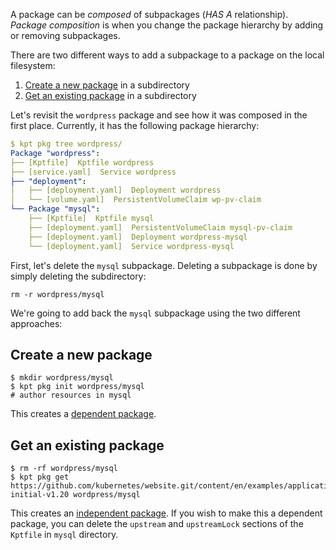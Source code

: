 A package can be _composed_ of subpackages (_HAS A_ relationship). _Package composition_ is when you
change the package hierarchy by adding or removing subpackages.

There are two different ways to add a subpackage to a package on the local filesystem:

1. [Create a new package] in a subdirectory
2. [Get an existing package] in a subdirectory

Let's revisit the `wordpress` package and see how it was composed in the first place.
Currently, it has the following package hierarchy:

```yaml
$ kpt pkg tree wordpress/
Package "wordpress":
├── [Kptfile]  Kptfile wordpress
├── [service.yaml]  Service wordpress
├── "deployment":
│   ├── [deployment.yaml]  Deployment wordpress
│   └── [volume.yaml]  PersistentVolumeClaim wp-pv-claim
└── Package "mysql":
    ├── [Kptfile]  Kptfile mysql
    ├── [deployment.yaml]  PersistentVolumeClaim mysql-pv-claim
    ├── [deployment.yaml]  Deployment wordpress-mysql
    └── [deployment.yaml]  Service wordpress-mysql
```

First, let's delete the `mysql` subpackage. Deleting a subpackage is done by simply deleting the
subdirectory:

```shell
rm -r wordpress/mysql
```

We're going to add back the `mysql` subpackage using the two different approaches:

## Create a new package

```shell
$ mkdir wordpress/mysql
$ kpt pkg init wordpress/mysql
# author resources in mysql
```

This creates a [dependent package].

## Get an existing package

```shell
$ rm -rf wordpress/mysql
$ kpt pkg get https://github.com/kubernetes/website.git/content/en/examples/application/mysql@snapshot-initial-v1.20 wordpress/mysql
```

This creates an [independent package]. If you wish to make this a dependent package, you
can delete the `upstream` and `upstreamLock` sections of the `Kptfile` in `mysql` directory.

[create a new package]: /book/03-packages/05-creating-a-package
[get an existing package]: /book/03-packages/01-getting-a-package
[dependent package]: /book/03-packages/01-getting-a-package
[independent package]: /book/03-packages/01-getting-a-package
